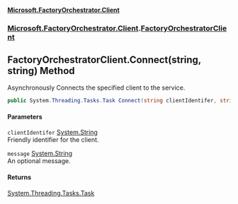 #### [Microsoft.FactoryOrchestrator.Client](./Microsoft-FactoryOrchestrator-Client.md 'Microsoft.FactoryOrchestrator.Client')
### [Microsoft.FactoryOrchestrator.Client](./Microsoft-FactoryOrchestrator-Client.md 'Microsoft.FactoryOrchestrator.Client').[FactoryOrchestratorClient](./Microsoft-FactoryOrchestrator-Client-FactoryOrchestratorClient.md 'Microsoft.FactoryOrchestrator.Client.FactoryOrchestratorClient')
## FactoryOrchestratorClient.Connect(string, string) Method
Asynchronously Connects the specified client to the service.  
```csharp
public System.Threading.Tasks.Task Connect(string clientIdentifer, string message="");
```
#### Parameters
<a name='Microsoft-FactoryOrchestrator-Client-FactoryOrchestratorClient-Connect(string_string)-clientIdentifer'></a>
`clientIdentifer` [System.String](https://docs.microsoft.com/en-us/dotnet/api/System.String 'System.String')  
Friendly identifier for the client.  
  
<a name='Microsoft-FactoryOrchestrator-Client-FactoryOrchestratorClient-Connect(string_string)-message'></a>
`message` [System.String](https://docs.microsoft.com/en-us/dotnet/api/System.String 'System.String')  
An optional message.  
  
#### Returns
[System.Threading.Tasks.Task](https://docs.microsoft.com/en-us/dotnet/api/System.Threading.Tasks.Task 'System.Threading.Tasks.Task')  

